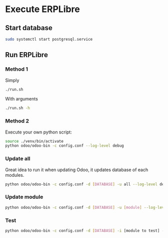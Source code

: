 # Execute ERPLibre

## Start database
```bash
sudo systemctl start postgresql.service
```

## Run ERPLibre
### Method 1
Simply
```bash
./run.sh
```

With arguments
```bash
./run.sh -h
```

### Method 2
Execute your own python script:
```bash
source ./venv/bin/activate
python odoo/odoo-bin -c config.conf --log-level debug
```

### Update all
Great idea to run it when updating Odoo, it updates database of each modules.
```bash
python odoo/odoo-bin -c config.conf -d [DATABASE] -u all --log-level debug
```

### Update module
```bash
python odoo/odoo-bin -c config.conf -d [DATABASE] -u [module] --log-level debug
```

### Test
```bash
python odoo/odoo-bin -c config.conf -d [DATABASE] -i [module to test] --test-enable --stop-after-init --log-level=test --test-tags [module_name][tags]
```